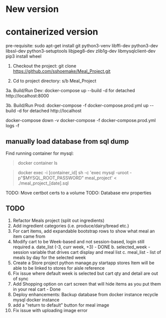 
# New version
# containerized version

pre-requisite:
sudo apt-get install git python3-venv libffi-dev python3-dev libssl-dev python3-setuptools libjpeg8-dev zlib1g-dev libmysqlclient-dev
pip3 install wheel

1. Checkout the project:
  git clone https://github.com/sshoemake/Meal_Project.git

2. Cd to project directory: s/b Meal_Project

3a. Build/Run Dev:
  docker-compose up --build
    -d for detached
    http://localhost:8000

3b. Build/Run Prod:
  docker-compose -f docker-compose.prod.yml up --build
    -d for detached
    http://localhost


docker-compose down -v
docker-compose -f docker-compose.prod.yml logs -f


## manually load database from sql dump
Find running container for mysql:
>docker container ls

>docker exec -i [container_id] sh -c 'exec mysql -uroot -p"$MYSQL_ROOT_PASSWORD" meal_project' < ./meal_project_[date].sql


TODO: Move certbot certs to a volume
TODO: Database env properties

## TODO
1. Refactor Meals project (split out ingredients)
2. Add ingredient categories (i.e. produce/dairy/bread etc.)
3. For cart items, add expandable bootstrap rows to show what meal an item came from
4. Modify cart to be Week-based and not session-based, login still required
    a. date_list (-3, curr week, +3) - DONE
    b. selected_week - session variable that drives cart display and meal list
    c. meal_list - list of meals by day for the selected week
5. Create a Store project
    python manage.py startapp stores
    Item will be able to be linked to stores for aisle reference
6. Fix issue where default week is selected but cart qty and detail are out of sync
7. Add Shopping option on cart screen that will hide items as you put them in your real cart - Done
8. Deploy enhancements:
    Backup database from docker instance
    recycle mysql docker instance
9. add a "return to default" button for meal image
10. Fix issue with uploading image error
